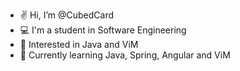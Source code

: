 - ✌️ Hi, I’m @CubedCard
- 💻 I'm a student in Software Engineering
- 👀 Interested in Java and ViM
- 🌱 Currently learning Java, Spring, Angular and ViM

<!---
CubedCard/CubedCard is a ✨ special ✨ repository because its `README.md` (this file) appears on your GitHub profile.
You can click the Preview link to take a look at your changes.
--->
